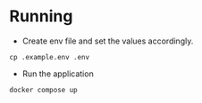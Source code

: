 # Running

- Create env file and set the values accordingly.

```
cp .example.env .env
```

- Run the application

```
docker compose up
```